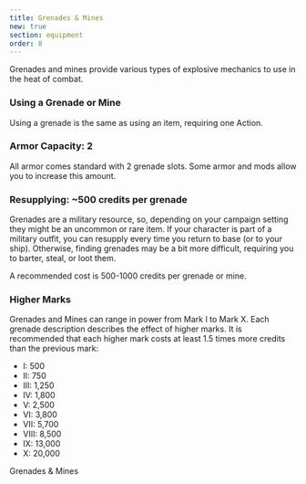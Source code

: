 ```yaml
---
title: Grenades & Mines
new: true
section: equipment
order: 8
---
```

Grenades and mines provide various types of explosive mechanics to use in the heat of combat.

### Using a Grenade or Mine
Using a grenade is the same as using an item, requiring one Action.

### Armor Capacity: 2
All armor comes standard with 2 grenade slots. Some armor and mods allow you to increase this amount.

### Resupplying: ~500 credits per grenade
Grenades are a military resource, so, depending on your campaign setting they might be an uncommon or rare item. If your
character is part of a military outfit, you can resupply every time you return to base (or to your ship). Otherwise,
finding grenades may be a bit more difficult, requiring you to barter, steal, or loot them.

A recommended cost is 500-1000 credits per grenade or mine.

### Higher Marks
Grenades and Mines can range in power from Mark I to Mark X. Each grenade description describes the effect of higher marks.
It is recommended that each higher mark costs at least 1.5 times more credits than the previous mark: 

- I: 500
- II: 750
- III: 1,250
- IV: 1,800
- V: 2,500
- VI: 3,800
- VII: 5,700
- VIII: 8,500
- IX: 13,000
- X: 20,000

<v-btn to="/phb/grenades" color="primary">Grenades & Mines</v-btn>
